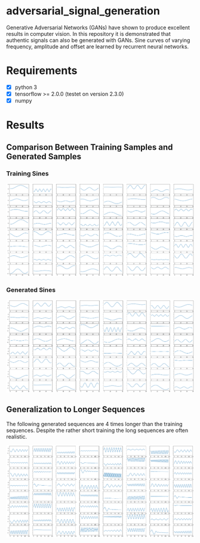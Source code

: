# adversarial_signal_generation
Generative Adversarial Networks (GANs) have shown to produce excellent results in computer vision. In this repository it is demonstrated that authentic signals can also be generated with GANs. Sine curves of varying frequency, amplitude and offset are learned by recurrent neural networks.

# Requirements
- [x] python 3
- [x] tensorflow >= 2.0.0 (testet on version 2.3.0)
- [x] numpy

# Results
## Comparison Between Training Samples and Generated Samples
### Training Sines
<img src="https://github.com/janek-gross/adversarial_signal_generation/blob/master/training_data.png?raw=true" width="800"  />

### Generated Sines
<img src="https://github.com/janek-gross/adversarial_signal_generation/blob/master/generated_data.png?raw=true" width="800"  />

## Generalization to Longer Sequences
The following generated sequences are 4 times longer than the training sequences. Despite the rather short training the long sequences are often realistic.

<img src="https://github.com/janek-gross/adversarial_signal_generation/blob/master/generated_data_long.png?raw=true" width="800"  />
